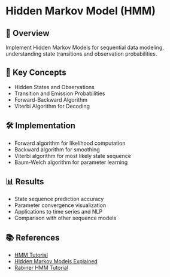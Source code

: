 # Hidden Markov Model (HMM)

## 📌 Overview
Implement Hidden Markov Models for sequential data modeling, understanding state transitions and observation probabilities.

## 🧠 Key Concepts
- Hidden States and Observations
- Transition and Emission Probabilities
- Forward-Backward Algorithm
- Viterbi Algorithm for Decoding

## 🛠️ Implementation
- Forward algorithm for likelihood computation
- Backward algorithm for smoothing
- Viterbi algorithm for most likely state sequence
- Baum-Welch algorithm for parameter learning

## 📊 Results
- State sequence prediction accuracy
- Parameter convergence visualization
- Applications to time series and NLP
- Comparison with other sequence models

## 📚 References
- [HMM Tutorial](https://web.stanford.edu/~jurafsky/slp3/A.pdf)
- [Hidden Markov Models Explained](https://towardsdatascience.com/introduction-to-hidden-markov-models-cd2c93e6b781)
- [Rabiner HMM Tutorial](https://web.ece.ucsb.edu/Faculty/Rabiner/ece259/Reprints/tutorial%20on%20hmm%20and%20applications.pdf) 